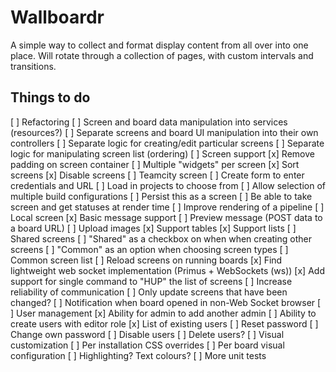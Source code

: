 # Wallboardr

A simple way to collect and format display content from all over into one place. Will rotate through a collection of pages, with custom intervals and transitions.

## Things to do

[ ] Refactoring
    [ ] Screen and board data manipulation into services (resources?)
    [ ] Separate screens and board UI manipulation into their own controllers
    [ ] Separate logic for creating/edit particular screens
    [ ] Separate logic for manipulating screen list (ordering)
[ ] Screen support
    [x] Remove padding on screen container
    [ ] Multiple "widgets" per screen
    [x] Sort screens
    [x] Disable screens
    [ ] Teamcity screen
        [ ] Create form to enter credentials and URL
        [ ] Load in projects to choose from
        [ ] Allow selection of multiple build configurations
        [ ] Persist this as a screen
        [ ] Be able to take screen and get statuses at render time
        [ ] Improve rendering of a pipeline
    [ ] Local screen
        [x] Basic message support
        [ ] Preview message (POST data to a board URL)
        [ ] Upload images
        [x] Support tables
        [x] Support lists
    [ ] Shared screens
        [ ] "Shared" as a checkbox on when when creating other screens
        [ ] "Common" as an option when choosing screen types
        [ ] Common screen list
[ ] Reload screens on running boards
    [x] Find lightweight web socket implementation (Primus + WebSockets (ws))
    [x] Add support for single command to "HUP" the list of screens
    [ ] Increase reliability of communication
    [ ] Only update screens that have been changed?
    [ ] Notification when board opened in non-Web Socket browser
[ ] User management
    [x] Ability for admin to add another admin
    [ ] Ability to create users with editor role
    [x] List of existing users
    [ ] Reset password
    [ ] Change own password
    [ ] Disable users
    [ ] Delete users?
[ ] Visual customization
    [ ] Per installation CSS overrides
    [ ] Per board visual configuration
    [ ] Highlighting? Text colours?
[ ] More unit tests



